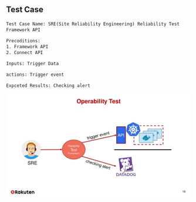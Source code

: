 ## Test Case

```
Test Case Name: SRE(Site Reliability Engineering) Reliability Test Framework API
```
```
Precoditions: 
1. Framework API
2. Connect API
```
```
Inputs: Trigger Data 
```
```
actions: Trigger event
```
```
Expceted Results: Checking alert
```
![Pic](ilities-testing-16-1024.jpg)
